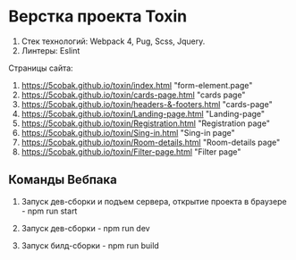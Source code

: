 # Верстка проекта Toxin

1. Стек технологий: Webpack 4, Pug, Scss, Jquery.
2. Линтеры: Eslint

Страницы сайта:

1. https://5cobak.github.io/toxin/index.html "form-element.page"
2. https://5cobak.github.io/toxin/cards-page.html "cards page"
3. https://5cobak.github.io/toxin/headers-&-footers.html "cards-page"
4. https://5cobak.github.io/toxin/Landing-page.html "Landing-page"
5. https://5cobak.github.io/toxin/Registration.html "Registration page"
6. https://5cobak.github.io/toxin/Sing-in.html "Sing-in page"
7. https://5cobak.github.io/toxin/Room-details.html "Room-details page"
8. https://5cobak.github.io/toxin/Filter-page.html "Filter page"

## Команды Вебпака

1. Запуск дев-сборки и подъем сервера, открытие проекта в браузере - npm run start

2. Запуск дев-сборки - npm run dev

3. Запуск билд-сборки - npm run build

